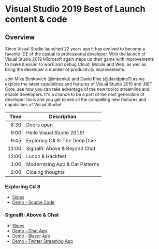 # Visual Studio 2019 Best of Launch content &amp; code

## Overview

Since Visual Studio launched 22 years ago it has evolved to become a favorite IDE of the casual to professional developer. With the launch of Visual Studio 2019 Microsoft again steps up their game with improvements to make it easier to work and debug Cloud, Mobile and Web, as well as bring the developer a number of productivity improvements.

Join Mike Benkovich (@mbenko) and David Pine (@davidpine7) as we explore the latest capabilities and features of Visual Studio 2019 and .NET Core, see how you can take advantage of the new tool to streamline and enable developers. It's a chance to be a part of the next generation of developer tools and you get to see all the compelling new features and capabilities of Visual Studio!

| Time  | Description  |
|--:|---|
| 8:30  | Doors open  |
| 9:00 | Hello Visual Studio 2019!  |
| 9:45 | Exploring C# 8: The Deep Dive |
| 11:00 | SignalR: Above & Beyond Chat |
| 12:00 | Lunch & Hackfest  |
| 1:00 | Modernizing App & Dat Patterns |
| 2:00 | Closing thoughts |

### Exploring C# 8

 - [Slides](https://gitpitch.com/IEvangelist/csharp-eight#/)
 - [Demo - Source Code](http://bit.ly/2V3fdla)

### SignalR: Above & Chat

 - [Slides](https://gitpitch.com/IEvangelist/SignalR-Talk#/)
 - [Demo - Chat App](https://bit.ly/signalr-chat)
 - [Demo - Blazor App](http://bit.ly/signalr-blazing)
 - [Demo - Twitter Streaming App](http://bit.ly/signalr-streaming)

